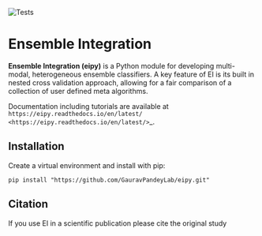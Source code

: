 ![Tests](https://github.com/github/GauravPandeyLab/actions/workflows/tests.yml/badge.svg)

Ensemble Integration
====================

**Ensemble Integration (eipy)** is a Python module for developing multi-modal, heterogeneous ensemble classifiers.
A key feature of EI is its built in nested cross validation approach, allowing for a fair comparison of a 
collection of user defined meta algorithms. 

Documentation including tutorials are available at `https://eipy.readthedocs.io/en/latest/ <https://eipy.readthedocs.io/en/latest/>`_.

Installation
------------

Create a virtual environment and install with pip:

``pip install "https://github.com/GauravPandeyLab/eipy.git"``

Citation
--------

If you use EI in a scientific publication please cite the original study 

